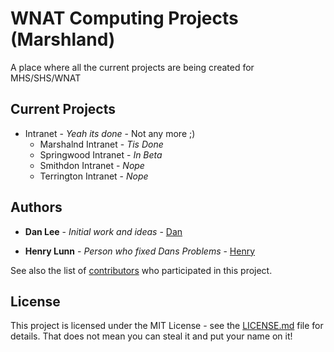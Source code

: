 # WNAT Computing Projects (Marshland)
A place where all the current projects are being created for MHS/SHS/WNAT 

## Current Projects

* Intranet - *Yeah its done* - Not any more ;)
   * Marshalnd Intranet - *Tis Done*
   * Springwood Intranet - *In Beta*
   * Smithdon Intranet - *Nope*
   * Terrington Intranet - *Nope*


## Authors

* **Dan Lee** - *Initial work and ideas* - [Dan](https://github.com/dan-lee76)  

* **Henry Lunn** - *Person who fixed Dans Problems* - [Henry](https://github.com/henry50)

See also the list of [contributors](https://github.com/dan-lee76/Marshland/contributors) who participated in this project.

## License

This project is licensed under the MIT License - see the [LICENSE.md](LICENSE.md) file for details.
That does not mean you can steal it and put your name on it!
